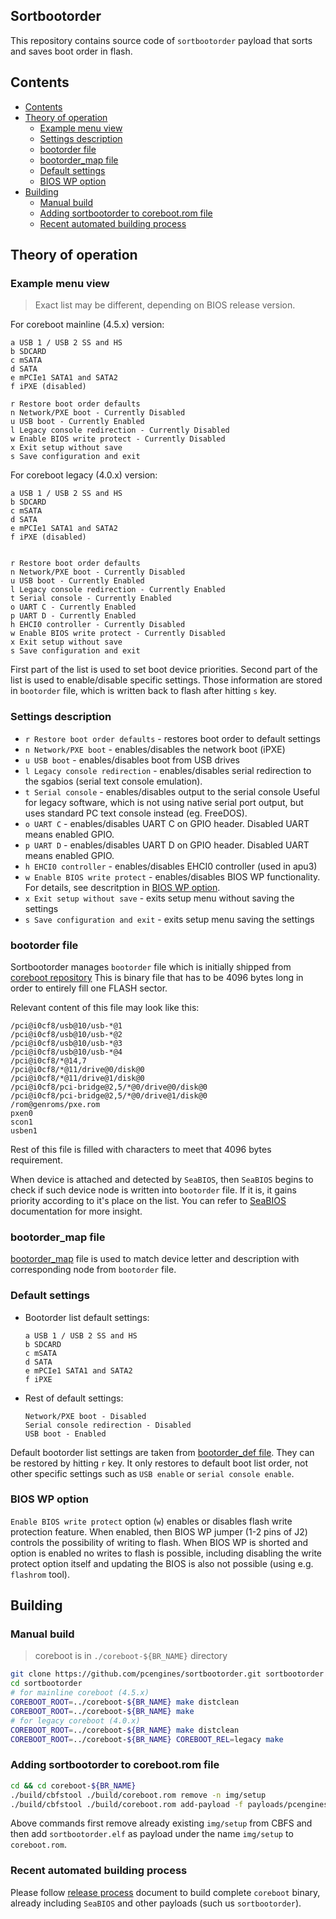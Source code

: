 Sortbootorder
-------------

This repository contains source code of `sortbootorder` payload that sorts and
saves boot order in flash.

## Contents

<!-- TOC -->

- [Contents](#contents)
- [Theory of operation](#theory-of-operation)
    - [Example menu view](#example-menu-view)
    - [Settings description](#settings-description)
    - [bootorder file](#bootorder-file)
    - [bootorder_map file](#bootorder_map-file)
    - [Default settings](#default-settings)
    - [BIOS WP option](#bios-wp-option)
- [Building](#building)
    - [Manual build](#manual-build)
    - [Adding sortbootorder to coreboot.rom file](#adding-sortbootorder-to-corebootrom-file)
    - [Recent automated building process](#recent-automated-building-process)

<!-- /TOC -->

## Theory of operation

### Example menu view

> Exact list may be different, depending on BIOS release version.

For coreboot mainline (4.5.x) version:

  ```
  a USB 1 / USB 2 SS and HS
  b SDCARD
  c mSATA
  d SATA
  e mPCIe1 SATA1 and SATA2
  f iPXE (disabled)

  r Restore boot order defaults
  n Network/PXE boot - Currently Disabled
  u USB boot - Currently Enabled
  l Legacy console redirection - Currently Disabled
  w Enable BIOS write protect - Currently Disabled
  x Exit setup without save
  s Save configuration and exit
  ```

For coreboot legacy (4.0.x) version:

  ```
  a USB 1 / USB 2 SS and HS
  b SDCARD
  c mSATA
  d SATA
  e mPCIe1 SATA1 and SATA2
  f iPXE (disabled)


  r Restore boot order defaults
  n Network/PXE boot - Currently Disabled
  u USB boot - Currently Enabled
  l Legacy console redirection - Currently Enabled
  t Serial console - Currently Enabled
  o UART C - Currently Enabled
  p UART D - Currently Enabled
  h EHCI0 controller - Currently Disabled
  w Enable BIOS write protect - Currently Disabled
  x Exit setup without save
  s Save configuration and exit
  ```

First part of the list is used to set boot device priorities.  Second part of
the list is used to enable/disable specific settings. Those information are
stored in `bootorder` file, which is written back to flash after hitting `s`
key.

### Settings description

* `r Restore boot order defaults` - restores boot order to default settings
* `n Network/PXE boot` - enables/disables the network boot (iPXE)
* `u USB boot` - enables/disables boot from USB drives
* `l Legacy console redirection` - enables/disables serial redirection to the
    sgabios (serial text console emulation).
* `t Serial console` - enables/disables output to the serial console
  Useful for legacy software, which is not using native serial port output, but
    uses standard PC text console instead (eg. FreeDOS).
* `o UART C` - enables/disables UART C on GPIO header. Disabled UART means
     enabled GPIO.
* `p UART D` - enables/disables UART D on GPIO header. Disabled UART means
     enabled GPIO.
* `h EHCI0 controller` - enables/disables EHCI0 controller (used in apu3)
* `w Enable BIOS write protect` - enables/disables BIOS WP functionality. For
    details, see descritption in [BIOS WP option](#bios-wp-option).
* `x Exit setup without save` - exits setup menu without saving the settings
* `s Save configuration and exit` - exits setup menu saving the settings

### bootorder file

Sortbootorder manages `bootorder` file which is initially shipped from
[coreboot repository](https://github.com/pcengines/coreboot/blob/coreboot-4.5.x/src/mainboard/pcengines/apu2/bootorder)
This is binary file that has to be 4096 bytes long in order to entirely fill
one FLASH sector.

Relevant content of this file may look like this:

  ```
  /pci@i0cf8/usb@10/usb-*@1
  /pci@i0cf8/usb@10/usb-*@2
  /pci@i0cf8/usb@10/usb-*@3
  /pci@i0cf8/usb@10/usb-*@4
  /pci@i0cf8/*@14,7
  /pci@i0cf8/*@11/drive@0/disk@0
  /pci@i0cf8/*@11/drive@1/disk@0
  /pci@i0cf8/pci-bridge@2,5/*@0/drive@0/disk@0
  /pci@i0cf8/pci-bridge@2,5/*@0/drive@1/disk@0
  /rom@genroms/pxe.rom
  pxen0
  scon1
  usben1
  ```

Rest of this file is filled with characters to meet that 4096 bytes
requirement.

When device is attached and detected by `SeaBIOS`, then `SeaBIOS` begins to check
if such device node is written into `bootorder` file. If it is, it gains priority
according to it's place on the list.
You can refer to
[SeaBIOS](https://github.com/pcengines/seabios/blob/coreboot-4.0.x/docs/Runtime_config.md#configuring-boot-order)
documentation for more insight.

### bootorder_map file

[bootorder_map](https://github.com/pcengines/coreboot/blob/coreboot-4.5.x/src/mainboard/pcengines/apu2/bootorder_map)
file is used to match device letter and description with corresponding node from
`bootorder` file.

### Default settings

* Bootorder list default settings:

  ```
  a USB 1 / USB 2 SS and HS
  b SDCARD
  c mSATA
  d SATA
  e mPCIe1 SATA1 and SATA2
  f iPXE
  ```

* Rest of default settings:

  ```
  Network/PXE boot - Disabled
  Serial console redirection - Disabled
  USB boot - Enabled
  ```

Default bootorder list settings are taken from
[bootorder_def file](https://github.com/pcengines/coreboot/blob/coreboot-4.5.x/src/mainboard/pcengines/apu2/bootorder_def).
They can be restored by hitting `r` key. It only restores to default boot
list order, not other specific settings such as `USB enable` or `serial console
enable`.

### BIOS WP option

`Enable BIOS write protect` option (`w`) enables or disables flash write
protection feature. When enabled, then BIOS WP jumper (1-2 pins of J2) controls
the possibility of writing to flash. When BIOS WP is shorted and option is
enabled no writes to flash is possible, including disabling the write protect
option itself and updating the BIOS is also not possible (using e.g. `flashrom`
tool).

## Building

### Manual build

> coreboot is in `./coreboot-${BR_NAME}` directory

```sh
git clone https://github.com/pcengines/sortbootorder.git sortbootorder
cd sortbootorder
# for mainline coreboot (4.5.x)
COREBOOT_ROOT=../coreboot-${BR_NAME} make distclean
COREBOOT_ROOT=../coreboot-${BR_NAME} make
# for legacy coreboot (4.0.x)
COREBOOT_ROOT=../coreboot-${BR_NAME} make distclean
COREBOOT_ROOT=../coreboot-${BR_NAME} COREBOOT_REL=legacy make
```

### Adding sortbootorder to coreboot.rom file

```sh
cd && cd coreboot-${BR_NAME}
./build/cbfstool ./build/coreboot.rom remove -n img/setup
./build/cbfstool ./build/coreboot.rom add-payload -f payloads/pcengines/sortbootorder/sortbootorder.elf -n img/setup -t payload
```

Above commands first remove already existing `img/setup` from CBFS and then add
`sortbootorder.elf` as payload under the name `img/setup` to `coreboot.rom`.

### Recent automated building process

Please follow
[release process](https://github.com/pcengines/apu2-documentation/blob/master/docs/release_process.md)
document to build complete `coreboot` binary, already including `SeaBIOS` and
other payloads (such us `sortbootorder`).
